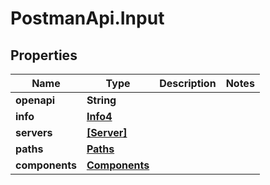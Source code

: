 # PostmanApi.Input

## Properties

Name | Type | Description | Notes
------------ | ------------- | ------------- | -------------
**openapi** | **String** |  | 
**info** | [**Info4**](Info4.md) |  | 
**servers** | [**[Server]**](Server.md) |  | 
**paths** | [**Paths**](Paths.md) |  | 
**components** | [**Components**](Components.md) |  | 


